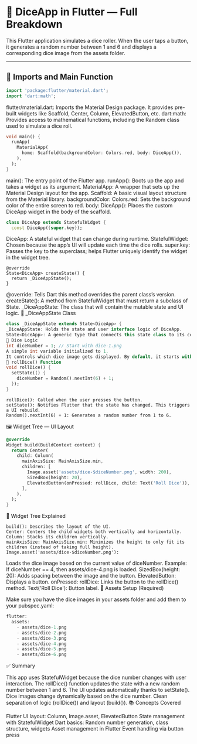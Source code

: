 # 🎲 DiceApp in Flutter — Full Breakdown

This Flutter application simulates a dice roller. When the user taps a button, it generates a random number between 1 and 6 and displays a corresponding dice image from the assets folder.

---

## 🔧 Imports and Main Function

```dart
import 'package:flutter/material.dart';
import 'dart:math';
```

flutter/material.dart: Imports the Material Design package. It provides pre-built widgets like Scaffold, Center, Column, ElevatedButton, etc.
dart:math: Provides access to mathematical functions, including the Random class used to simulate a dice roll.
```dart
void main() {
  runApp(
    MaterialApp(
      home: Scaffold(backgroundColor: Colors.red, body: DiceApp()),
    ),
  );
}
```
main(): The entry point of the Flutter app.
runApp(): Boots up the app and takes a widget as its argument.
MaterialApp: A wrapper that sets up the Material Design layout for the app.
Scaffold: A basic visual layout structure from the Material library.
backgroundColor: Colors.red: Sets the background color of the entire screen to red.
body: DiceApp(): Places the custom DiceApp widget in the body of the scaffold.
```dart
class DiceApp extends StatefulWidget {
  const DiceApp({super.key});
```
DiceApp: A stateful widget that can change during runtime.
StatefulWidget: Chosen because the app’s UI will update each time the dice rolls.
super.key: Passes the key to the superclass; helps Flutter uniquely identify the widget in the widget tree.
```
@override
State<DiceApp> createState() {
  return _DiceAppState();
}
```

@override: Tells Dart this method overrides the parent class’s version.
createState(): A method from StatefulWidget that must return a subclass of State.
_DiceAppState: The class that will contain the mutable state and UI logic.
🧠 _DiceAppState Class
```dart
class _DiceAppState extends State<DiceApp> {
_DiceAppState: Holds the state and user interface logic of DiceApp.
State<DiceApp>: A generic type that connects this state class to its corresponding widget.
🎲 Dice Logic
int diceNumber = 1; // Start with dice-1.png
A simple int variable initialized to 1.
It controls which dice image gets displayed. By default, it starts with dice-1.png.
🔄 rollDice() Function
void rollDice() {
  setState(() {
    diceNumber = Random().nextInt(6) + 1;
  });
}
```
```
rollDice(): Called when the user presses the button.
setState(): Notifies Flutter that the state has changed. This triggers a UI rebuild.
Random().nextInt(6) + 1: Generates a random number from 1 to 6.
```
🖼️ Widget Tree — UI Layout
```dart
@override
Widget build(BuildContext context) {
  return Center(
    child: Column(
      mainAxisSize: MainAxisSize.min,
      children: [
        Image.asset('assets/dice-$diceNumber.png', width: 200),
        SizedBox(height: 20),
        ElevatedButton(onPressed: rollDice, child: Text('Roll Dice')),
      ],
    ),
  );
}
```
🌳 Widget Tree Explained

```
build(): Describes the layout of the UI.
Center: Centers the child widgets both vertically and horizontally.
Column: Stacks its children vertically.
mainAxisSize: MainAxisSize.min: Minimizes the height to only fit its children (instead of taking full height).
Image.asset('assets/dice-$diceNumber.png'):
```
Loads the dice image based on the current value of diceNumber.
Example: If diceNumber == 4, then assets/dice-4.png is loaded.
SizedBox(height: 20): Adds spacing between the image and the button.
ElevatedButton:
Displays a button.
onPressed: rollDice: Links the button to the rollDice() method.
Text('Roll Dice'): Button label.
📁 Assets Setup (Required)

Make sure you have the dice images in your assets folder and add them to your pubspec.yaml:
```dart
flutter:
  assets:
    - assets/dice-1.png
    - assets/dice-2.png
    - assets/dice-3.png
    - assets/dice-4.png
    - assets/dice-5.png
    - assets/dice-6.png
```
✅ Summary

This app uses StatefulWidget because the dice number changes with user interaction.
The rollDice() function updates the state with a new random number between 1 and 6.
The UI updates automatically thanks to setState().
Dice images change dynamically based on the dice number.
Clean separation of logic (rollDice()) and layout (build()).
📚 Concepts Covered

Flutter UI layout: Column, Image.asset, ElevatedButton
State management with StatefulWidget
Dart basics: Random number generation, class structure, widgets
Asset management in Flutter
Event handling via button press



